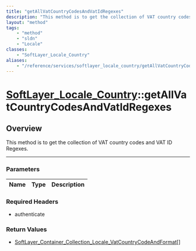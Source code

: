 ```yaml
---
title: "getAllVatCountryCodesAndVatIdRegexes"
description: "This method is to get the collection of VAT country codes and VAT ID Regexes."
layout: "method"
tags:
    - "method"
    - "sldn"
    - "Locale"
classes:
    - "SoftLayer_Locale_Country"
aliases:
    - "/reference/services/softlayer_locale_country/getAllVatCountryCodesAndVatIdRegexes"
---
```

# [SoftLayer_Locale_Country](/reference/services/SoftLayer_Locale_Country)::getAllVatCountryCodesAndVatIdRegexes




## Overview 
This method is to get the collection of VAT country codes and VAT ID Regexes. 

-----

### Parameters 
|Name | Type | Description |
| --- | --- | --- |


### Required Headers
* authenticate


### Return Values
* <a href='/reference/datatypes/SoftLayer_Container_Collection_Locale_VatCountryCodeAndFormat'>SoftLayer_Container_Collection_Locale_VatCountryCodeAndFormat[] </a>




